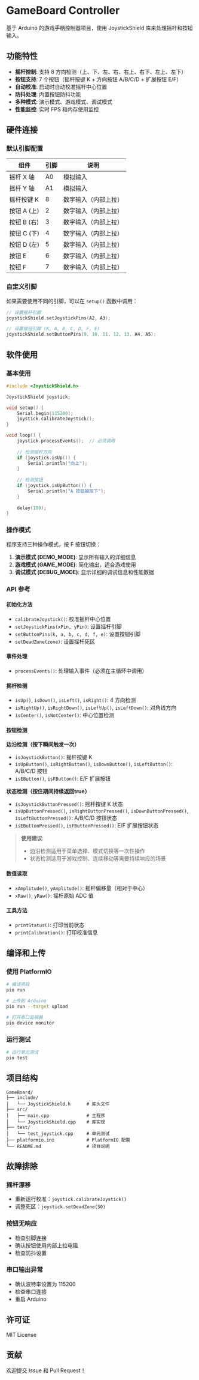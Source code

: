 # GameBoard Controller

基于 Arduino 的游戏手柄控制器项目，使用 JoystickShield 库来处理摇杆和按钮输入。

## 功能特性

- **摇杆控制**: 支持 8 方向检测（上、下、左、右、右上、右下、左上、左下）
- **按钮支持**: 7 个按钮（摇杆按键 K + 方向按钮 A/B/C/D + 扩展按钮 E/F）
- **自动校准**: 启动时自动校准摇杆中心位置
- **防抖处理**: 内置按钮防抖功能
- **多种模式**: 演示模式、游戏模式、调试模式
- **性能监控**: 实时 FPS 和内存使用监控

## 硬件连接

### 默认引脚配置

| 组件 | 引脚 | 说明 |
|------|------|------|
| 摇杆 X 轴 | A0 | 模拟输入 |
| 摇杆 Y 轴 | A1 | 模拟输入 |
| 摇杆按键 K | 8 | 数字输入（内部上拉） |
| 按钮 A (上) | 2 | 数字输入（内部上拉） |
| 按钮 B (右) | 3 | 数字输入（内部上拉） |
| 按钮 C (下) | 4 | 数字输入（内部上拉） |
| 按钮 D (左) | 5 | 数字输入（内部上拉） |
| 按钮 E | 6 | 数字输入（内部上拉） |
| 按钮 F | 7 | 数字输入（内部上拉） |

### 自定义引脚

如果需要使用不同的引脚，可以在 `setup()` 函数中调用：

```cpp
// 设置摇杆引脚
joystickShield.setJoystickPins(A2, A3);

// 设置按钮引脚 (K, A, B, C, D, F, E)
joystickShield.setButtonPins(9, 10, 11, 12, 13, A4, A5);
```

## 软件使用

### 基本使用

```cpp
#include <JoystickShield.h>

JoystickShield joystick;

void setup() {
    Serial.begin(115200);
    joystick.calibrateJoystick();
}

void loop() {
    joystick.processEvents();  // 必须调用
    
    // 检测摇杆方向
    if (joystick.isUp()) {
        Serial.println("向上");
    }
    
    // 检测按钮
    if (joystick.isUpButton()) {
        Serial.println("A 按钮被按下");
    }
    
    delay(100);
}
```

### 操作模式

程序支持三种操作模式，按 F 按钮切换：

1. **演示模式 (DEMO_MODE)**: 显示所有输入的详细信息
2. **游戏模式 (GAME_MODE)**: 简化输出，适合游戏使用
3. **调试模式 (DEBUG_MODE)**: 显示详细的调试信息和性能数据

### API 参考

#### 初始化方法
- `calibrateJoystick()`: 校准摇杆中心位置
- `setJoystickPins(xPin, yPin)`: 设置摇杆引脚
- `setButtonPins(k, a, b, c, d, f, e)`: 设置按钮引脚
- `setDeadZone(zone)`: 设置摇杆死区

#### 事件处理
- `processEvents()`: 处理输入事件（必须在主循环中调用）

#### 摇杆检测
- `isUp()`, `isDown()`, `isLeft()`, `isRight()`: 4 方向检测
- `isRightUp()`, `isRightDown()`, `isLeftUp()`, `isLeftDown()`: 对角线方向
- `isCenter()`, `isNotCenter()`: 中心位置检测

#### 按钮检测

**边沿检测（按下瞬间触发一次）**
- `isJoystickButton()`: 摇杆按键 K
- `isUpButton()`, `isRightButton()`, `isDownButton()`, `isLeftButton()`: A/B/C/D 按钮
- `isEButton()`, `isFButton()`: E/F 扩展按钮

**状态检测（按住期间持续返回true）**
- `isJoystickButtonPressed()`: 摇杆按键 K 状态
- `isUpButtonPressed()`, `isRightButtonPressed()`, `isDownButtonPressed()`, `isLeftButtonPressed()`: A/B/C/D 按钮状态
- `isEButtonPressed()`, `isFButtonPressed()`: E/F 扩展按钮状态

> **使用建议**:
> - 边沿检测适用于菜单选择、模式切换等一次性操作
> - 状态检测适用于游戏控制、连续移动等需要持续响应的场景

#### 数值读取
- `xAmplitude()`, `yAmplitude()`: 摇杆偏移量（相对于中心）
- `xRaw()`, `yRaw()`: 摇杆原始 ADC 值

#### 工具方法
- `printStatus()`: 打印当前状态
- `printCalibration()`: 打印校准信息

## 编译和上传

### 使用 PlatformIO

```bash
# 编译项目
pio run

# 上传到 Arduino
pio run --target upload

# 打开串口监视器
pio device monitor
```

### 运行测试

```bash
# 运行单元测试
pio test
```

## 项目结构

```
GameBoard/
├── include/
│   └── JoystickShield.h      # 库头文件
├── src/
│   ├── main.cpp              # 主程序
│   └── JoystickShield.cpp    # 库实现
├── test/
│   └── test_joystick.cpp     # 单元测试
├── platformio.ini            # PlatformIO 配置
└── README.md                 # 项目说明
```

## 故障排除

### 摇杆漂移
- 重新运行校准：`joystick.calibrateJoystick()`
- 调整死区：`joystick.setDeadZone(50)`

### 按钮无响应
- 检查引脚连接
- 确认按钮使用内部上拉电阻
- 检查防抖设置

### 串口输出异常
- 确认波特率设置为 115200
- 检查串口连接
- 重启 Arduino

## 许可证

MIT License

## 贡献

欢迎提交 Issue 和 Pull Request！
